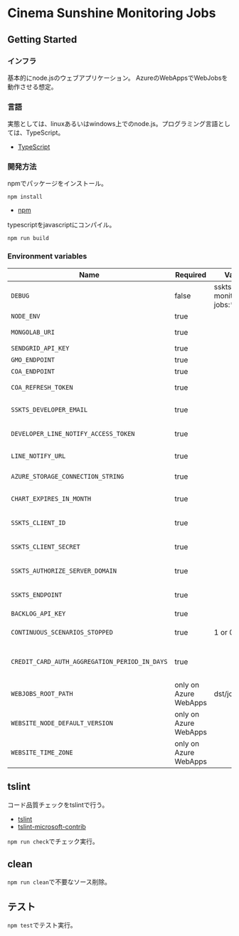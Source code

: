 # Cinema Sunshine Monitoring Jobs

## Getting Started

### インフラ

基本的にnode.jsのウェブアプリケーション。
AzureのWebAppsでWebJobsを動作させる想定。

### 言語

実態としては、linuxあるいはwindows上でのnode.js。プログラミング言語としては、TypeScript。

* [TypeScript](https://www.typescriptlang.org/)

### 開発方法

npmでパッケージをインストール。

```shell
npm install
```

* [npm](https://www.npmjs.com/)

typescriptをjavascriptにコンパイル。

```shell
npm run build
```

### Environment variables

| Name                                          | Required              | Value                   | Purpose                                |
| --------------------------------------------- | --------------------- | ----------------------- | -------------------------------------- |
| `DEBUG`                                       | false                 | sskts-monitoring-jobs:* | Debug                                  |
| `NODE_ENV`                                    | true                  |                         | environment name                       |
| `MONGOLAB_URI`                                | true                  |                         | MongoDB connection URI                 |
| `SENDGRID_API_KEY`                            | true                  |                         | SendGrid API Key                       |
| `GMO_ENDPOINT`                                | true                  |                         | GMO API endpoint                       |
| `COA_ENDPOINT`                                | true                  |                         | COA API endpoint                       |
| `COA_REFRESH_TOKEN`                           | true                  |                         | COA API refresh token                  |
| `SSKTS_DEVELOPER_EMAIL`                       | true                  |                         | 開発者通知用メールアドレス             |
| `DEVELOPER_LINE_NOTIFY_ACCESS_TOKEN`          | true                  |                         | LINE Notifyでのレポート通知            |
| `LINE_NOTIFY_URL`                             | true                  |                         | https://notify-api.line.me/api/notify  |
| `AZURE_STORAGE_CONNECTION_STRING`             | true                  |                         | Save charts on azure storage           |
| `CHART_EXPIRES_IN_MONTH`                      | true                  |                         | チャート表示有効期間(ヵ月)             |
| `SSKTS_CLIENT_ID`                             | true                  |                         | SSKTS APIクライアントID                |
| `SSKTS_CLIENT_SECRET`                         | true                  |                         | SSKTS APIクライアントシークレット      |
| `SSKTS_AUTHORIZE_SERVER_DOMAIN`               | true                  |                         | SSKTS API認可サーバードメイン          |
| `SSKTS_ENDPOINT`                              | true                  |                         | SSKTS APIエンドポイント                |
| `BACKLOG_API_KEY`                             | true                  |                         | バックログAPI key                      |
| `CONTINUOUS_SCENARIOS_STOPPED`                | true                  | 1 or 0                  | 継続的なシナリオを止めるかどうか       |
| `CREDIT_CARD_AUTH_AGGREGATION_PERIOD_IN_DAYS` | true                  |                         | クレジットカード承認アクション集計期間 |
| `WEBJOBS_ROOT_PATH`                           | only on Azure WebApps | dst/jobs                |                                        |
| `WEBSITE_NODE_DEFAULT_VERSION`                | only on Azure WebApps |                         | Node.js version                        |
| `WEBSITE_TIME_ZONE`                           | only on Azure WebApps |                         | Tokyo Standard Time                    |

## tslint

コード品質チェックをtslintで行う。

* [tslint](https://github.com/palantir/tslint)
* [tslint-microsoft-contrib](https://github.com/Microsoft/tslint-microsoft-contrib)

`npm run check`でチェック実行。

## clean

`npm run clean`で不要なソース削除。

## テスト

`npm test`でテスト実行。
